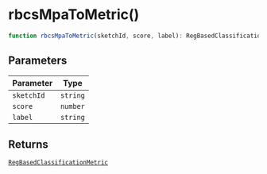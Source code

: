 # rbcsMpaToMetric()

```ts
function rbcsMpaToMetric(sketchId, score, label): RegBasedClassificationMetric;
```

## Parameters

| Parameter  | Type     |
| ---------- | -------- |
| `sketchId` | `string` |
| `score`    | `number` |
| `label`    | `string` |

## Returns

[`RegBasedClassificationMetric`](../interfaces/RegBasedClassificationMetric.md)
